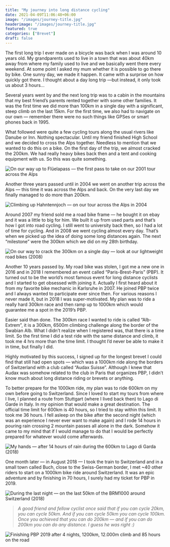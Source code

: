 ```yaml
---
title: "My journey into long distance cycling"
date: 2021-04-09T11:06:48+06:00
image: "/images/journey-title.jpg"
headerimage: "/images/journey-title.jpg"
featured: true
categories: ["Brevet"]
draft: false
---
```


The first long trip I ever made on a bicycle was back when I was around 10 years old. My grandparents used to live in a town that was about 40km away from where my family used to live and we basically went there every weekend. At some point I asked my mum whether it is possible to go there by bike. One sunny day, we made it happen. It came with a surprise on how quickly got there. I thought about a day long trip —but instead, it only took us about 3 hours…

Several years went by and the next long trip was to a cabin in the mountains that my best friend’s parents rented together with some other families. It was the first time we did more than 100km in a single day with a significant, steep climb on the last 15km. For the first time, we also had to navigate on our own — remember there were no such things like GPSes or smart phones back in 1995.

What followed were quite a few cycling tours along the usual rivers like Danube or Inn. Nothing spectacular. Until my friend finished High School and we decided to cross the Alps together. Needless to mention that we wanted to do this on a bike. On the first day of the trip, we almost cracked the 200km. We had really heavy bikes back then and a tent and cooking equipment with us. So this was quite something.

![On our way up to Flüelapass — the first pass to take on our 2001 tour across the Alps](/images/2021-04-09-journey-into-long-distance-cycling/journey-01.jpg "On our way up to Flüelapass — the first pass to take on our 2001 tour across the Alps")

Another three years passed until in 2004 we went on another trip across the Alps — this time it was across the Alps and back. On the very last day we finally managed to do more than 200km.

![Climbing up Hahntennjoch — on our tour across the Alps in 2004](/images/2021-04-09-journey-into-long-distance-cycling/journey-02.jpg "Climbing up Hahntennjoch — on our tour across the Alps in 2004")

Around 2007 my friend sold me a road bike frame — he bought it on ebay and it was a little to big for him. We built it up from used parts and that’s how I got into road cycling. I still went to university back then, so I had a lot of time for cycling. And in 2008 we went cycling almost every day. That’s when we picked up the idea of doing some long distances again. The next “milestone” were the 300km which we did on my 28th birthday.

![On our way to crack the 300km on a single day — look at our lightweight road bikes (2008)](/images/2021-04-09-journey-into-long-distance-cycling/journey-03.jpg "On our way to crack the 300km on a single day — look at our lightweight road bikes (2008)")

Another 10 years passed by. My road bike was stolen, I got me a new one in 2016 and in 2018 I remembered an event called “Paris-Brest-Paris” (PBP). It turned out to be the world’s most famous event for long distance cyclists and I started to get obsessed with joining it. Actually I first heard about it from my favorite bike mechanic in Karlsruhe in 2007. He joined PBP twice and I always wanted to participate ever since then. For various reasons I never made it, but in 2018 I was super-motivated. My plan was to ride a really hard 300km race and then ramp up to 1000km which would guarantee me a spot in the 2019’s PBP.

Easier said than done. The 300km race I wanted to ride is called “Alb-Extrem”, it is a 300km, 6500m climbing challenge along the border of the Swabian Alb. What I didn’t realize when I registered was, that there is a time limit. So the first time I did a test ride with the same distance and climb, it took me 4 hrs more than the time limit. I thought I’d never be able to make it in time, but finally I did.

Highly motivated by this success, I signed up for the longest brevet I could find that still had open spots — which was a 1000km ride along the borders of Switzerland with a club called “Audax Suisse”. Although I knew that Audax was somehow related to the club in Paris that organizes PBP, I didn’t know much about long distance riding or brevets or anything.

To better prepare for the 1000km ride, my plan was to ride 600km on my own before going to Switzerland. Since I loved to start my tours from where I live, I planned a route from Stuttgart (where I lived back then) to Lago di Garde in Italy. In my opinion that would make a great destination. The official time limit for 600km is 40 hours, so I tried to stay within this limit. It took me 36 hours. I fell asleep on the bike after the second night (which was an experience I never ever want to make again) and I rode 14 hours in pouring rain crossing 2 mountain passes all alone in the dark. Somehow it came to my mind that if I would manage to do that I would be perfectly prepared for whatever would come afterwards.

![My hands — after 14 hours of rain during the 600km to Lago di Garda (2018)](/images/2021-04-09-journey-into-long-distance-cycling/journey-04.jpg "My hands — after 14 hours of rain during the 600km to Lago di Garda (2018)")

One month later — in August 2018 — I took the train to Switzerland and in a small town called Buch, close to the Swiss-German border, I met ~40 other riders to start on a 1000km bike ride around Switzerland. It was an epic adventure and by finishing in 70 hours, I surely had my ticket for PBP in 2019.

![During the last night — on the last 50km of the BRM1000 around Switzerland (2018)](/images/2021-04-09-journey-into-long-distance-cycling/journey-05.jpg "During the last night — on the last 50km of the BRM1000 around Switzerland (2018)")

> *A good friend and fellow cyclist once said that if you can cycle 20km, you can cycle 50km. And if you can cycle 50km you can cycle 100km. Once you achieved that you can do 200km — and if you can do 200km you can do any distance. I guess he was right :)*

![Finishing PBP 2019 after 4 nights, 1200km, 12.000m climb and 85 hours on the road](/images/2021-04-09-journey-into-long-distance-cycling/journey-06.jpg "Finishing PBP 2019 after 4 nights, 1200km, 12.000m climb and 85 hours on the road")
